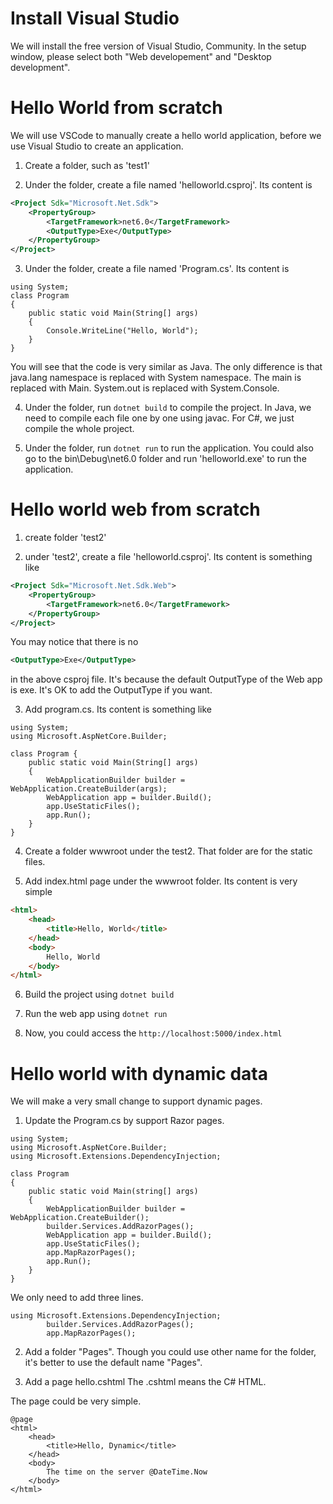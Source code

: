 # Install Visual Studio
We will install the free version of Visual Studio, Community. In the setup window, please select both "Web developement" and "Desktop development".

# Hello World from scratch
We will use VSCode to manually create a hello world application, before we use Visual Studio to create an application.

1. Create a folder, such as 'test1'

2. Under the folder, create a file named 'helloworld.csproj'. Its content is
```xml
<Project Sdk="Microsoft.Net.Sdk">
    <PropertyGroup>
        <TargetFramework>net6.0</TargetFramework>
        <OutputType>Exe</OutputType>
    </PropertyGroup>
</Project>
```

3. Under the folder, create a file named 'Program.cs'. Its content is
```CSharp
using System;
class Program
{
    public static void Main(String[] args)
    {
        Console.WriteLine("Hello, World");
    }
}
```

You will see that the code is very similar as Java. The only difference is that java.lang namespace is replaced with System namespace. The main is replaced with Main. System.out is replaced with System.Console.

4. Under the folder, run `dotnet build` to compile the project.
In Java, we need to compile each file one by one using javac. For C#, we just compile the whole project.

5. Under the folder, run `dotnet run` to run the application. You could also go to the bin\Debug\net6.0 folder and run 'helloworld.exe' to run the application.

# Hello world web from scratch
1. create folder 'test2'

2. under 'test2', create a file 'helloworld.csproj'. Its content is something like
```xml
<Project Sdk="Microsoft.Net.Sdk.Web">
    <PropertyGroup>
        <TargetFramework>net6.0</TargetFramework>
    </PropertyGroup>
</Project>
```
You may notice that there is no 
```xml
<OutputType>Exe</OutputType>
```
in the above csproj file. It's because the default OutputType of the Web app is exe. It's OK to add the OutputType if you want.

3. Add program.cs. Its content is something like
```CSharp
using System;
using Microsoft.AspNetCore.Builder;

class Program {
    public static void Main(String[] args)
    {
        WebApplicationBuilder builder = WebApplication.CreateBuilder(args);
        WebApplication app = builder.Build();
        app.UseStaticFiles();
        app.Run();
    }
}
```

4. Create a folder wwwroot under the test2. That folder are for the static files.

5. Add index.html page under the wwwroot folder. Its content is very simple
```html
<html>
    <head>
        <title>Hello, World</title>
    </head>
    <body>
        Hello, World
    </body>
</html>
```

6. Build the project using `dotnet build`

7. Run the web app using `dotnet run`

8. Now, you could access the `http://localhost:5000/index.html`

# Hello world with dynamic data

We will make a very small change to support dynamic pages.

1. Update the Program.cs by support Razor pages.
```CSharp
using System;
using Microsoft.AspNetCore.Builder;
using Microsoft.Extensions.DependencyInjection;

class Program
{
    public static void Main(string[] args)
    {
        WebApplicationBuilder builder = WebApplication.CreateBuilder();
        builder.Services.AddRazorPages();
        WebApplication app = builder.Build();
        app.UseStaticFiles();
        app.MapRazorPages();
        app.Run();
    }
}
```
We only need to add three lines.
```
using Microsoft.Extensions.DependencyInjection;
        builder.Services.AddRazorPages();
        app.MapRazorPages();
```

2. Add a folder "Pages". Though you could use other name for the folder, it's better to use the default name "Pages".

3. Add a page hello.cshtml
The .cshtml means the C# HTML.

The page could be very simple.
```
@page
<html>
    <head>
        <title>Hello, Dynamic</title>
    </head>
    <body>
        The time on the server @DateTime.Now
    </body>
</html>
```


